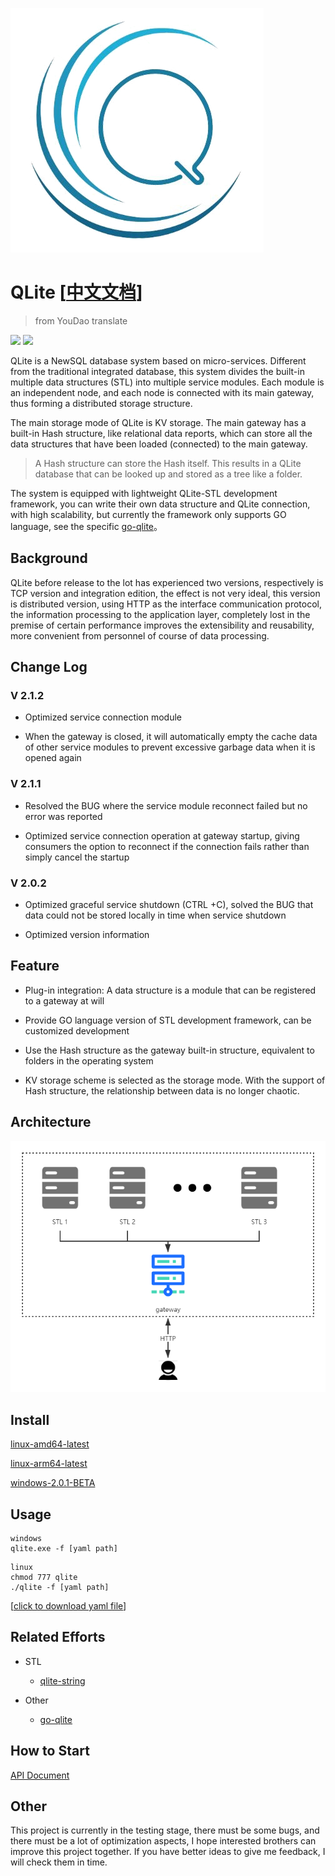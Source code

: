 ![](./qlite.png)
# QLite [[中文文档](./README.md)]
> from YouDao translate

![](https://img.shields.io/badge/go-V1.14.3-brightgreen.svg)
![](https://img.shields.io/badge/release-V2.1.2-blue.svg)

QLite is a NewSQL database system based on micro-services. Different from the traditional integrated database, this system divides the built-in multiple data structures (STL) into multiple service modules. Each module is an independent node, and each node is connected with its main gateway, thus forming a distributed storage structure.

The main storage mode of QLite is KV storage. The main gateway has a built-in Hash structure, like relational data reports, which can store all the data structures that have been loaded (connected) to the main gateway.
> A Hash structure can store the Hash itself. This results in a QLite database that can be looked up and stored as a tree like a folder.

The system is equipped with lightweight QLite-STL development framework, you can write their own data structure and QLite connection, with high scalability, but currently the framework only supports GO language, see the specific [go-qlite](https://www.github.com/culion-bear/go-qlite)。

## Background

QLite before release to the lot has experienced two versions, respectively is TCP version and integration edition, the effect is not very ideal, this version is distributed version, using HTTP as the interface communication protocol, the information processing to the application layer, completely lost in the premise of certain performance improves the extensibility and reusability, more convenient from personnel of course of data processing.

## Change Log

### V 2.1.2
- Optimized service connection module

- When the gateway is closed, it will automatically empty the cache data of other service modules to prevent excessive garbage data when it is opened again

### V 2.1.1

- Resolved the BUG where the service module reconnect failed but no error was reported

- Optimized service connection operation at gateway startup, giving consumers the option to reconnect if the connection fails rather than simply cancel the startup

### V 2.0.2
- Optimized graceful service shutdown (CTRL +C), solved the BUG that data could not be stored locally in time when service shutdown

- Optimized version information

## Feature

- Plug-in integration: A data structure is a module that can be registered to a gateway at will

- Provide GO language version of STL development framework, can be customized development

- Use the Hash structure as the gateway built-in structure, equivalent to folders in the operating system

- KV storage scheme is selected as the storage mode. With the support of Hash structure, the relationship between data is no longer chaotic.

## Architecture

![](./architecture.png)

## Install

[linux-amd64-latest](https://github.com/culion-bear/qlite/releases/download/v2.1.2/qlite-linux-amd64)

[linux-arm64-latest](https://github.com/culion-bear/qlite/releases/download/v2.1.2/qlite-linux-arm64)

[windows-2.0.1-BETA](https://github.com/culion-bear/qlite/releases/download/v2.0.1-beta/qlite-windows.exe)

## Usage

```shell script
windows
qlite.exe -f [yaml path]
```

```shell script
linux
chmod 777 qlite
./qlite -f [yaml path]
```

[[click to download yaml file](./qlite.yaml)]

## Related Efforts

- STL
    - [qlite-string](https://github.com/culion-bear/qlite-stl-string)

- Other
    - [go-qlite](https://github.com/culion-bear/go-qlite)

## How to Start

[API Document](./doc/api.md)

## Other

This project is currently in the testing stage, there must be some bugs, and there must be a lot of optimization aspects, I hope interested brothers can improve this project together. If you have better ideas to give me feedback, I will check them in time.